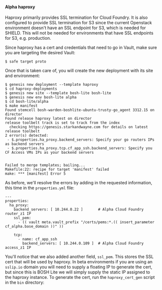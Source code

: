 #### Alpha haproxy


Haproxy primarily provides SSL termination for Cloud Foundry. It is also configured to provide SSL termination for S3 since the current Openstack environment doesn't have an SSL endpoint for S3, which is needed for SHIELD. This will not be needed for environments that have SSL endpoints for S3, e.g. production.

Since haproxy has a cert and credentials that need to go in Vault, make sure you are targeting the desired Vault:

```
$ safe target proto
```
Once that is taken care of, you will create the new deployment with its site and environment:

```
$ genesis new deployment --template haproxy
$ cd haproxy-deployments
$ genesis new site --template bosh-lite bosh-lite
$ genesis new env bosh-lite alpha
$ cd bosh-lite/alpha
$ make manifest
Found stemcell bosh-warden-boshlite-ubuntu-trusty-go_agent 3312.15 on director
Found release haproxy latest on director
release toolbelt track is set to track from the index
  checking https://genesis.starkandwayne.com for details on latest release toolbelt
2 error(s) detected:
 - $.properties.ha_proxy.backend_servers: Specify your go routers IPs as backend servers
 - $.properties.ha_proxy.tcp.cf_app_ssh.backend_servers: Specify you  CF Access VMs IPs as your backend servers


Failed to merge templates; bailing...
Makefile:22: recipe for target 'manifest' failed
make: *** [manifest] Error 5
```

As before, we'll resolve the errors by adding in the requested information, this time in the `properties.yml` file:

```
---
properties:
  ha_proxy:
    backend_servers: [ 10.244.0.22 ]       # Alpha Cloud Foundry router_z1 IP
    ssl_pem:
      - (( vault meta.vault_prefix "/certs/pems:*.(( insert_parameter cf_alpha.base_domain ))" ))

    tcp:
      - name: cf_app_ssh
        backend_servers: [ 10.244.0.109 ]  # Alpha Cloud Foundry access_z1 IP
```

You'll notice that we also added another field, `ssl_pem`. This stores the SSL cert that will be used by haproxy. In beta environments if you are using an `sslip.io` domain you will need to supply a floating IP to generate the cert, but since this is BOSH Lite we will simply supply the static IP assigned to the haproxy instance. To generate the cert, run the `haproxy_cert_gen` script in the `bin` directory:

